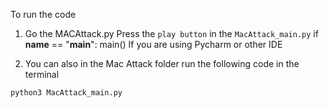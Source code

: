To run the code 
1. Go the MACAttack.py 
Press the `play button` in the `MacAttack_main.py`
if __name__ == "__main__":
    main()
If you are using Pycharm or other IDE

2. You can also in the Mac Attack folder run the following code in the terminal

 `python3 MacAttack_main.py`
